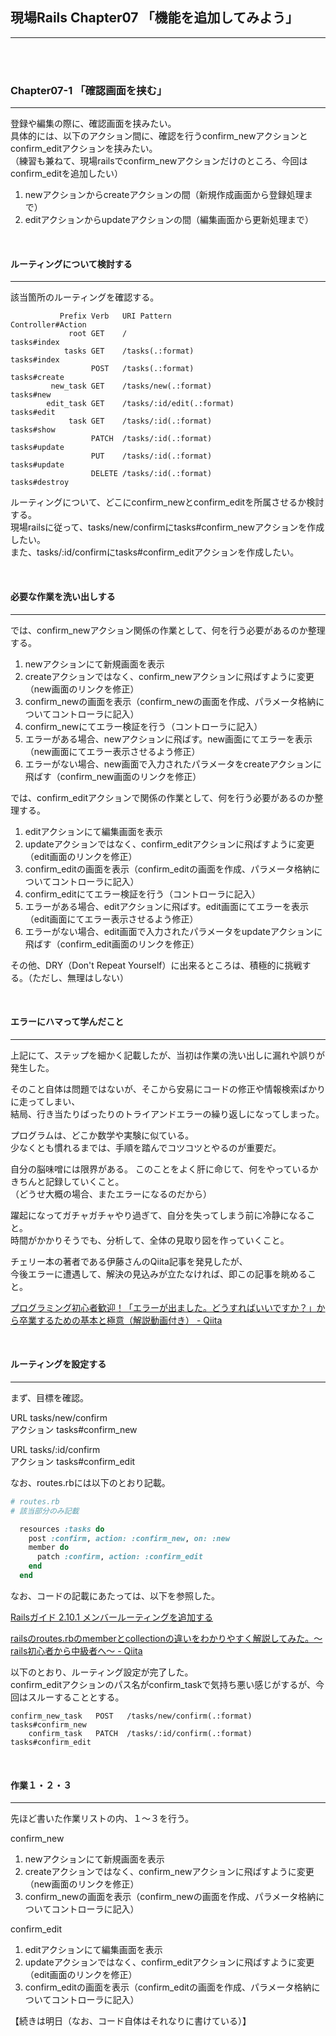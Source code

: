 ## 現場Rails Chapter07 「機能を追加してみよう」

---

<BR><BR>

### Chapter07-1 「確認画面を挟む」  

---

登録や編集の際に、確認画面を挟みたい。  
具体的には、以下のアクション間に、確認を行うconfirm_newアクションとconfirm_editアクションを挟みたい。  
（練習も兼ねて、現場railsでconfirm_newアクションだけのところ、今回はconfirm_editを追加したい）  

1. newアクションからcreateアクションの間（新規作成画面から登録処理まで）
2. editアクションからupdateアクションの間（編集画面から更新処理まで）

<br>

#### ルーティングについて検討する
---

該当箇所のルーティングを確認する。  

```
           Prefix Verb   URI Pattern                          Controller#Action
             root GET    /                                    tasks#index
            tasks GET    /tasks(.:format)                     tasks#index
                  POST   /tasks(.:format)                     tasks#create
         new_task GET    /tasks/new(.:format)                 tasks#new
        edit_task GET    /tasks/:id/edit(.:format)            tasks#edit
             task GET    /tasks/:id(.:format)                 tasks#show
                  PATCH  /tasks/:id(.:format)                 tasks#update
                  PUT    /tasks/:id(.:format)                 tasks#update
                  DELETE /tasks/:id(.:format)                 tasks#destroy
```

ルーティングについて、どこにconfirm_newとconfirm_editを所属させるか検討する。  
現場railsに従って、tasks/new/confirmにtasks#confirm_newアクションを作成したい。  
また、tasks/:id/confirmにtasks#confirm_editアクションを作成したい。  

<br>

#### 必要な作業を洗い出しする
---

では、confirm_newアクション関係の作業として、何を行う必要があるのか整理する。  
1. newアクションにて新規画面を表示
2. createアクションではなく、confirm_newアクションに飛ばすように変更（new画面のリンクを修正）
3. confirm_newの画面を表示（confirm_newの画面を作成、パラメータ格納についてコントローラに記入）
4. confirm_newにてエラー検証を行う（コントローラに記入）
5. エラーがある場合、newアクションに飛ばす。new画面にてエラーを表示（new画面にてエラー表示させるよう修正）
6. エラーがない場合、new画面で入力されたパラメータをcreateアクションに飛ばす（confirm_new画面のリンクを修正）

では、confirm_editアクションで関係の作業として、何を行う必要があるのか整理する。  
1. editアクションにて編集画面を表示
2. updateアクションではなく、confirm_editアクションに飛ばすように変更（edit画面のリンクを修正）
3. confirm_editの画面を表示（confirm_editの画面を作成、パラメータ格納についてコントローラに記入）
4. confirm_editにてエラー検証を行う（コントローラに記入）
5. エラーがある場合、editアクションに飛ばす。edit画面にてエラーを表示（edit画面にてエラー表示させるよう修正）
6. エラーがない場合、edit画面で入力されたパラメータをupdateアクションに飛ばす（confirm_edit画面のリンクを修正）

その他、DRY（Don't Repeat Yourself）に出来るところは、積極的に挑戦する。（ただし、無理はしない）  

<br>

#### エラーにハマって学んだこと
---

上記にて、ステップを細かく記載したが、当初は作業の洗い出しに漏れや誤りが発生した。  

そのこと自体は問題ではないが、そこから安易にコードの修正や情報検索ばかりに走ってしまい、  
結局、行き当たりばったりのトライアンドエラーの繰り返しになってしまった。

プログラムは、どこか数学や実験に似ている。  
少なくとも慣れるまでは、手順を踏んでコツコツとやるのが重要だ。  

自分の脳味噌には限界がある。
このことをよく肝に命じて、何をやっているかきちんと記録していくこと。  
（どうせ大概の場合、またエラーになるのだから）  

躍起になってガチャガチャやり過ぎて、自分を失ってしまう前に冷静になること。  
時間がかかりそうでも、分析して、全体の見取り図を作っていくこと。  

チェリー本の著者である伊藤さんのQiita記事を発見したが、  
今後エラーに遭遇して、解決の見込みが立たなければ、即この記事を眺めること。  

[プログラミング初心者歓迎！「エラーが出ました。どうすればいいですか？」から卒業するための基本と極意（解説動画付き） \- Qiita](https://qiita.com/jnchito/items/056325421b7e36f02335)  

<br>


#### ルーティングを設定する
---

まず、目標を確認。  

URL        tasks/new/confirm  
アクション   tasks#confirm_new  

URL        tasks/:id/confirm  
アクション   tasks#confirm_edit  

なお、routes.rbには以下のとおり記載。  

```rb
# routes.rb
# 該当部分のみ記載

  resources :tasks do
    post :confirm, action: :confirm_new, on: :new
    member do
      patch :confirm, action: :confirm_edit
    end
  end
```

なお、コードの記載にあたっては、以下を参照した。  

[Railsガイド 2\.10\.1 メンバールーティングを追加する](https://railsguides.jp/routing.html#%E3%83%A1%E3%83%B3%E3%83%90%E3%83%BC%E3%83%AB%E3%83%BC%E3%83%86%E3%82%A3%E3%83%B3%E3%82%B0%E3%82%92%E8%BF%BD%E5%8A%A0%E3%81%99%E3%82%8B) 

[railsのroutes\.rbのmemberとcollectionの違いをわかりやすく解説してみた。〜rails初心者から中級者へ〜 \- Qiita](https://qiita.com/hirokihello/items/fa82863ab10a3052d2ff#comments)  

以下のとおり、ルーティング設定が完了した。  
confirm_editアクションのパス名がconfirm_taskで気持ち悪い感じがするが、今回はスルーすることとする。  

```
confirm_new_task   POST   /tasks/new/confirm(.:format)    tasks#confirm_new
    confirm_task   PATCH  /tasks/:id/confirm(.:format)    tasks#confirm_edit
```

<br>

#### 作業１・２・３
---

先ほど書いた作業リストの内、１〜３を行う。

confirm_new  
1. newアクションにて新規画面を表示
2. createアクションではなく、confirm_newアクションに飛ばすように変更（new画面のリンクを修正）
3. confirm_newの画面を表示（confirm_newの画面を作成、パラメータ格納についてコントローラに記入）

confirm_edit  
1. editアクションにて編集画面を表示
2. updateアクションではなく、confirm_editアクションに飛ばすように変更（edit画面のリンクを修正）
3. confirm_editの画面を表示（confirm_editの画面を作成、パラメータ格納についてコントローラに記入）

【続きは明日（なお、コード自体はそれなりに書けている）】  